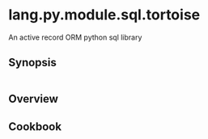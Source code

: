 # lang.py.module.sql.tortoise

An active record ORM python sql library

## Synopsis

```py

```

## Overview

## Cookbook
